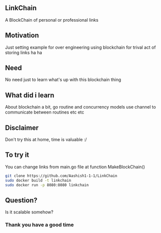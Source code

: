 ## LinkChain
A BlockChain of personal or professional links 

## Motivation
Just setting example for over engineering using blockchain for trival act of storing links ha ha 

## Need
No need just to learn what's up with this blockchain thing

## What did i learn
About blockchain a bit, go routine and concurrency models use channel to communicate between routines etc etc

## Disclaimer
Don't try this at home, time is valuable :/

## To try it
You can change links from main.go file at function MakeBlockChain()
```bash
git clone https://github.com/Aashish1-1-1/LinkChain
sudo docker build -t linkchain
sudo docker run -p 8080:8080 linkchain
```
## Question?
Is it scalable somehow?

### Thank you have a good time
